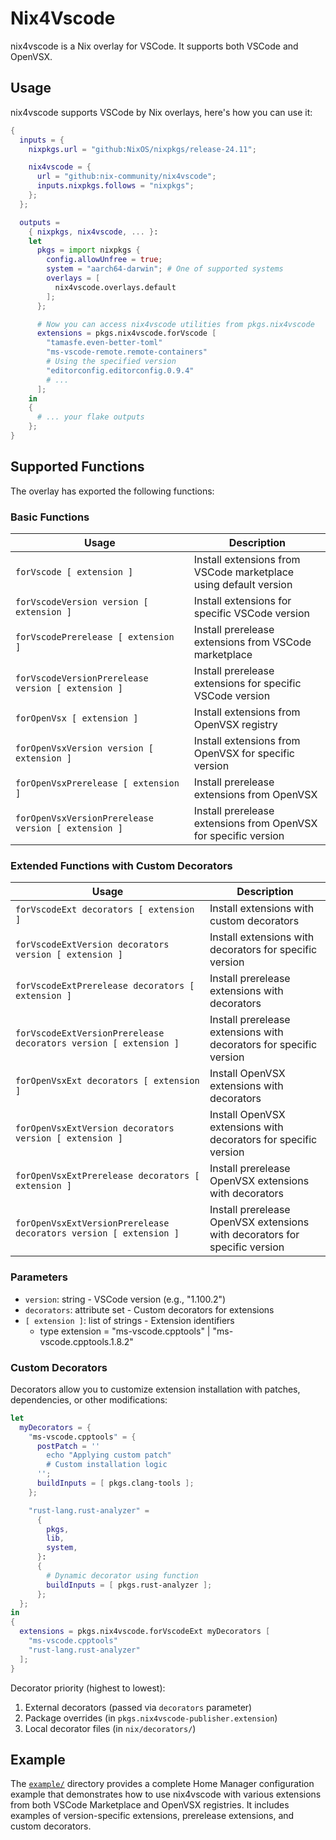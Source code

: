 # Nix4Vscode

nix4vscode is a Nix overlay for VSCode. It supports both VSCode and OpenVSX.

## Usage

nix4vscode supports VSCode by Nix overlays, here's how you can use it:

```nix
{
  inputs = {
    nixpkgs.url = "github:NixOS/nixpkgs/release-24.11";

    nix4vscode = {
      url = "github:nix-community/nix4vscode";
      inputs.nixpkgs.follows = "nixpkgs";
    };
  };

  outputs =
    { nixpkgs, nix4vscode, ... }:
    let
      pkgs = import nixpkgs {
        config.allowUnfree = true;
        system = "aarch64-darwin"; # One of supported systems
        overlays = [
          nix4vscode.overlays.default
        ];
      };

      # Now you can access nix4vscode utilities from pkgs.nix4vscode
      extensions = pkgs.nix4vscode.forVscode [
        "tamasfe.even-better-toml"
        "ms-vscode-remote.remote-containers"
        # Using the specified version
        "editorconfig.editorconfig.0.9.4"
        # ...
      ];
    in
    {
      # ... your flake outputs
    };
}
```

## Supported Functions

The overlay has exported the following functions:

### Basic Functions

| Usage                                                          | Description   |
| -------------------------------------------------------------- | ------------- |
| `forVscode [ extension ]`                                        | Install extensions from VSCode marketplace using default version |
| `forVscodeVersion version [ extension ]`                         | Install extensions for specific VSCode version |
| `forVscodePrerelease [ extension ]`                              | Install prerelease extensions from VSCode marketplace |
| `forVscodeVersionPrerelease version [ extension ]`               | Install prerelease extensions for specific VSCode version |
| `forOpenVsx [ extension ]`                                       | Install extensions from OpenVSX registry |
| `forOpenVsxVersion version [ extension ]`                        | Install extensions from OpenVSX for specific version |
| `forOpenVsxPrerelease [ extension ]`                             | Install prerelease extensions from OpenVSX |
| `forOpenVsxVersionPrerelease version [ extension ]`              | Install prerelease extensions from OpenVSX for specific version |

### Extended Functions with Custom Decorators

| Usage                                                          | Description   |
| -------------------------------------------------------------- | ------------- |
| `forVscodeExt decorators [ extension ]`                         | Install extensions with custom decorators |
| `forVscodeExtVersion decorators version [ extension ]`          | Install extensions with decorators for specific version |
| `forVscodeExtPrerelease decorators [ extension ]`               | Install prerelease extensions with decorators |
| `forVscodeExtVersionPrerelease decorators version [ extension ]` | Install prerelease extensions with decorators for specific version |
| `forOpenVsxExt decorators [ extension ]`                        | Install OpenVSX extensions with decorators |
| `forOpenVsxExtVersion decorators version [ extension ]`         | Install OpenVSX extensions with decorators for specific version |
| `forOpenVsxExtPrerelease decorators [ extension ]`              | Install prerelease OpenVSX extensions with decorators |
| `forOpenVsxExtVersionPrerelease decorators version [ extension ]` | Install prerelease OpenVSX extensions with decorators for specific version |

### Parameters

* `version`: string - VSCode version (e.g., "1.100.2")
* `decorators`: attribute set - Custom decorators for extensions
* `[ extension ]`: list of strings - Extension identifiers
    * type extension = "ms-vscode.cpptools" | "ms-vscode.cpptools.1.8.2"

### Custom Decorators

Decorators allow you to customize extension installation with patches, dependencies, or other modifications:

```nix
let
  myDecorators = {
    "ms-vscode.cpptools" = {
      postPatch = ''
        echo "Applying custom patch"
        # Custom installation logic
      '';
      buildInputs = [ pkgs.clang-tools ];
    };

    "rust-lang.rust-analyzer" =
      {
        pkgs,
        lib,
        system,
      }:
      {
        # Dynamic decorator using function
        buildInputs = [ pkgs.rust-analyzer ];
      };
  };
in
{
  extensions = pkgs.nix4vscode.forVscodeExt myDecorators [
    "ms-vscode.cpptools"
    "rust-lang.rust-analyzer"
  ];
}
```

Decorator priority (highest to lowest):
1. External decorators (passed via `decorators` parameter)
2. Package overrides (in `pkgs.nix4vscode-publisher.extension`)
3. Local decorator files (in `nix/decorators/`)

## Example

The [`example/`](./example/) directory provides a complete Home Manager configuration example that demonstrates how to use nix4vscode with various extensions from both VSCode Marketplace and OpenVSX registries. It includes examples of version-specific extensions, prerelease extensions, and custom decorators.
